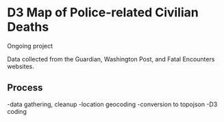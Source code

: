 D3 Map of Police-related Civilian Deaths
=====

Ongoing project

Data collected from the Guardian, Washington Post, and Fatal Encounters websites.

Process
--
-data gathering, cleanup
-location geocoding
-conversion to topojson
-D3 coding